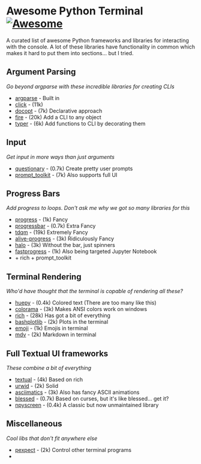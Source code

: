 # Awesome Python Terminal [![Awesome](https://cdn.rawgit.com/sindresorhus/awesome/d7305f38d29fed78fa85652e3a63e154dd8e8829/media/badge.svg)](https://github.com/sindresorhus/awesome)

A curated list of awesome Python frameworks and libraries for interacting with the console. A lot of these libraries have functionality in common which makes it hard to put them into sections... but I tried.


## Argument Parsing
*Go beyond argparse with these incredible libraries for creating CLIs*

* [argparse](https://docs.python.org/3/library/argparse.html) - Built in
* [click](https://github.com/pallets/click) - (11k)
* [docopt](https://github.com/docopt/docopt) - (7k) Declarative approach
* [fire](https://github.com/docopt/docopt) - (20k) Add a CLI to any object
* [typer](https://github.com/tiangolo/typer) - (6k) Add functions to CLI by decorating them

## Input
*Get input in more ways than just arguments*

* [questionary](https://github.com/tmbo/questionary) - (0.7k) Create pretty user prompts
* [prompt_toolkit](https://github.com/prompt-toolkit/python-prompt-toolkit) - (7k) Also supports full UI

## Progress Bars
*Add progress to loops. Don't ask me why we got so many libraries for this*

* [progress](https://github.com/verigak/progress/) - (1k) Fancy
* [progressbar](https://github.com/WoLpH/python-progressbar) - (0.7k) Extra Fancy
* [tdqm](https://github.com/tqdm/tqdm) - (19k) Extremely Fancy
* [alive-progress](https://github.com/rsalmei/alive-progress) - (3k) Ridiculously Fancy
* [halo](https://github.com/manrajgrover/halo) - (3k) Without the bar, just spinners
* [fastprogress](https://github.com/fastai/fastprogress) - (1k) Also being targeted Jupyter Notebook
* \+ rich + prompt_toolkit

## Terminal Rendering
*Who'd have thought that the terminal is copable of rendering all these?*

* [huepy](https://github.com/s0md3v/huepy) - (0.4k) Colored text (There are too many like this)
* [colorama](https://github.com/tartley/colorama) - (3k) Makes ANSI colors work on windows
* [rich](https://github.com/willmcgugan/rich) - (28k) Has got a bit of everything
* [bashplotlib](https://github.com/glamp/bashplotlib) - (2k) Plots in the terminal
* [emoji](https://github.com/carpedm20/emoji) - (1k) Emojis in terminal
* [mdv](https://github.com/axiros/terminal_markdown_viewer) - (2k) Markdown in terminal

## Full Textual UI frameworks
*These combine a bit of everything*

* [textual](https://github.com/willmcgugan/textual) - (4k) Based on rich
* [urwid](https://github.com/urwid/urwid) - (2k) Solid
* [asciimatics](https://github.com/peterbrittain/asciimatics) - (3k) Also has fancy ASCII animations
* [blessed](https://github.com/jquast/blessed) - (0.7k) Based on curses, but it's like blessed... get it?
* [npyscreen](https://github.com/npcole/npyscreen) - (0.4k) A classic but now unmaintained library

## Miscellaneous
*Cool libs that don't fit anywhere else*

* [pexpect](https://github.com/pexpect/pexpect) - (2k) Control other terminal programs
* 
